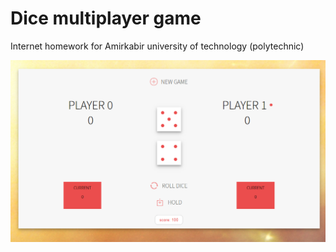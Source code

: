 # Dice multiplayer game

Internet homework for Amirkabir university of technology (polytechnic)

![alt text](https://github.com/AminAliari/dice-online-web-game/blob/master/screenshot.PNG)
